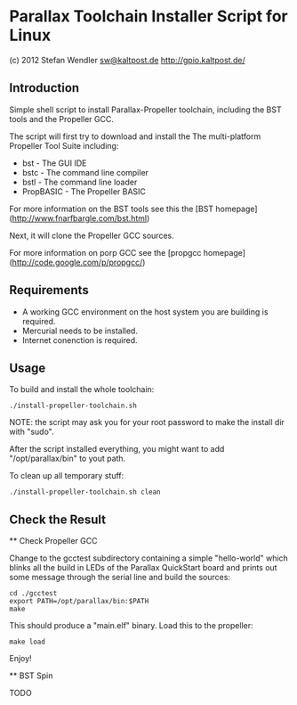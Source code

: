 Parallax Toolchain Installer Script for Linux
=============================================

(c) 2012 Stefan Wendler
sw@kaltpost.de
http://gpio.kaltpost.de/

Introduction
------------

Simple shell script to install Parallax-Propeller toolchain, including the BST tools and the Propeller GCC. 

The script will first try to download and install the The multi-platform Propeller Tool Suite including:

* bst - The GUI IDE
* bstc - The command line compiler
* bstl - The command line loader
* PropBASIC - The Propeller BASIC

For more information on the BST tools see this the [BST homepage] (http://www.fnarfbargle.com/bst.html)

Next, it will clone the Propeller GCC sources.

For more information on porp GCC see the [propgcc homepage] (http://code.google.com/p/propgcc/)


Requirements
------------

* A working GCC environment on the host system you are building is required.
* Mercurial needs to be installed.
* Internet conenction is required.


Usage
-----

To build and install the whole toolchain:

	./install-propeller-toolchain.sh

NOTE: the script may ask you for your root password to make the install dir with "sudo".

After the script installed everything, you might want to add "/opt/parallax/bin" to yout path.

To clean up all temporary stuff:

	./install-propeller-toolchain.sh clean


Check the Result
----------------

** Check Propeller GCC

Change to the gcctest subdirectory containing a simple "hello-world" which blinks all the build in LEDs of the 
Parallax QuickStart board and prints out some message through the serial line and build the sources:

	cd ./gcctest
	export PATH=/opt/parallax/bin:$PATH
	make

This should produce a "main.elf" binary. Load this to the propeller:

	make load

Enjoy!


** BST Spin

TODO

